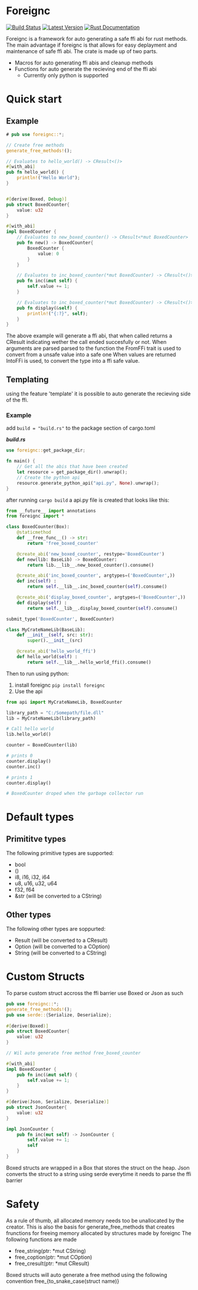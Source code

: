 # Foreignc 

[![Build Status](https://api.travis-ci.com/mart368b/foreignc.svg?branch=master)](https://travis-ci.com/mart368b/foreignc)
[![Latest Version](https://img.shields.io/crates/v/foreignc.svg)](https://crates.io/crates/foreignc)
[![Rust Documentation](https://img.shields.io/badge/api-rustdoc-blue.svg)](https://docs.rs/foreignc)

Foreignc is a framework for auto generating a safe ffi abi for rust methods.
The main advantage if foreignc is that allows for easy deplayment and maintenance of safe ffi abi.
The crate is made up of two parts.
 - Macros for auto generating ffi abis and cleanup methods
 - Functions for auto generate the recieving end of the ffi abi
    - Currently only python is supported

# Quick start
## Example

```rust
# pub use foreignc::*;

// Create free methods
generate_free_methods!();

// Evaluates to hello_world() -> CResult<()>
#[with_abi]
pub fn hello_world() {
    println!("Hello World");
}


#[derive(Boxed, Debug)]
pub struct BoxedCounter{
    value: u32
}

#[with_abi]
impl BoxedCounter {
    // Evaluates to new_boxed_counter() -> CResult<*mut BoxedCounter>
    pub fn new() -> BoxedCounter{
        BoxedCounter {
            value: 0
        }
    }

    // Evaluates to inc_boxed_counter(*mut BoxedCounter) -> CResult<()>
    pub fn inc(&mut self) {
        self.value += 1;
    }

    // Evaluates to inc_boxed_counter(*mut BoxedCounter) -> CResult<()>
    pub fn display(&self) {
        println!("{:?}", self);
    }
}
```

The above example will generate a ffi abi, that when called returns a CResult indicating wether the call ended succesfully or not.
When arguments are parsed parsed to the function the FromFFi trait is used to convert from a unsafe value into a safe one
When values are returned IntoFFi is used, to convert the type into a ffi safe value.

## Templating
using the feature 'template' it is possible to auto generate the recieving side of the ffi.

### Example
add `build = "build.rs"` to the package section of cargo.toml

***build.rs***
```rust
use foreignc::get_package_dir;

fn main() {
    // Get all the abis that have been created
    let resource = get_package_dir().unwrap();
    // Create the python api
    resource.generate_python_api("api.py", None).unwrap();
}
```

after running ```cargo build``` a api.py file is created that looks like this:

```python
from __future__ import annotations
from foreignc import *

class BoxedCounter(Box):
    @staticmethod
    def __free_func__() -> str:
        return 'free_boxed_counter'

    @create_abi('new_boxed_counter', restype='BoxedCounter')
    def new(lib: BaseLib) -> BoxedCounter:
        return lib.__lib__.new_boxed_counter().consume()

    @create_abi('inc_boxed_counter', argtypes=('BoxedCounter',))
    def inc(self) :
        return self.__lib__.inc_boxed_counter(self).consume()

    @create_abi('display_boxed_counter', argtypes=('BoxedCounter',))
    def display(self) :
        return self.__lib__.display_boxed_counter(self).consume()

submit_type('BoxedCounter', BoxedCounter)

class MyCrateNameLib(BaseLib):
    def __init__(self, src: str):
        super().__init__(src)

    @create_abi('hello_world_ffi')
    def hello_world(self) :
        return self.__lib__.hello_world_ffi().consume()
```

Then to run using python:
 1. install foreignc `pip install foreignc`
 2. Use the api
```python
from api import MyCrateNameLib, BoxedCounter

library_path = "C:/Somepath/file.dll"
lib = MyCrateNameLib(library_path)

# Call hello world
lib.hello_world()

counter = BoxedCounter(lib)

# prints 0
counter.display()
counter.inc()

# prints 1
counter.display()

# BoxedCounter droped when the garbage collector run
```

# Default types
## Primititve types
The following primitive types are supported:
 - bool
 - ()
 - i8, i16, i32, i64
 - u8, u16, u32, u64
 - f32, f64
 - &str (will be converted to a CString)

## Other types
The following other types are soppurted:
- Result (will be converted to a CResult)
- Option (will be converted to a COption)
- String (will be converted to a CString)

# Custom Structs

To parse custom struct accross the ffi barrier use Boxed or Json as such
```rust
pub use foreignc::*;
generate_free_methods!();
pub use serde::{Serialize, Deserialize};
   
#[derive(Boxed)]
pub struct BoxedCounter{
    value: u32
}

// Wil auto generate free method free_boxed_counter

#[with_abi]
impl BoxedCounter {
    pub fn inc(&mut self) {
        self.value += 1;
    }
}

#[derive(Json, Serialize, Deserialize)]
pub struct JsonCounter{
    value: u32
}

impl JsonCounter {
    pub fn inc(mut self) -> JsonCounter {
        self.value += 1;
        self
    }
}
```

Boxed structs are wrapped in a Box that stores the struct on the heap.
Json converts the struct to a string using serde everytime it needs to parse the ffi barrier

# Safety
As a rule of thumb, all allocated memory needs too be unallocated by the creator. 
This is also the basis for generate_free_methods that creates frunctions for freeing memory allocated by structures made by foreignc
The following functions are made
 - free_string(ptr: *mut CString)
 - free_coption(ptr: *mut COption)
 - free_cresult(ptr: *mut CResult)

Boxed structs will auto generate a free method using the following convention free_{to_snake_case(struct name)}
